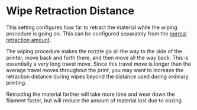 Wipe Retraction Distance
====
This setting configures how far to retract the material while the wiping procedure is going on. This can be configured separately from the [normal retraction amount](travel/retraction_amount.md).

The wiping procedure makes the nozzle go all the way to the side of the printer, move back and forth there, and then move all the way back. This is essentially a very long travel move. Since this travel move is longer than the average travel moves throughout the print, you may want to increase the retraction distance during wipes beyond the distance used during ordinary printing.

Retracting the material farther will take more time and wear down the filament faster, but will reduce the amount of material lost due to oozing.